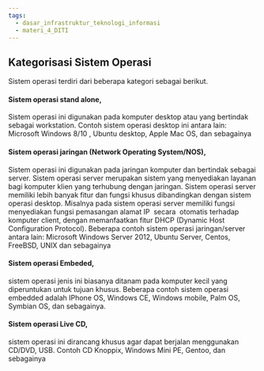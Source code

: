 ```yaml
---
tags:
  - dasar_infrastruktur_teknologi_informasi
  - materi_4_DITI
---
```

## Kategorisasi Sistem Operasi

Sistem operasi terdiri dari beberapa kategori sebagai berikut.

#### Sistem operasi stand alone, 

Sistem operasi ini digunakan pada komputer desktop atau yang bertindak sebagai workstation. Contoh sistem operasi desktop ini antara lain: Microsoft Windows 8/10 , Ubuntu desktop, Apple Mac OS, dan sebagainya

#### Sistem operasi jaringan (Network Operating System/NOS), 

Sistem operasi ini digunakan pada jaringan komputer dan bertindak sebagai server. Sistem operasi server merupakan sistem yang menyediakan layanan bagi komputer klien yang terhubung dengan jaringan. Sistem operasi server memiliki lebih banyak fitur dan fungsi khusus dibandingkan dengan sistem operasi desktop. Misalnya pada sistem operasi server memiliki fungsi menyediakan fungsi pemasangan alamat IP  secara  otomatis terhadap komputer client, dengan memanfaatkan fitur DHCP (Dynamic Host Configuration Protocol). Beberapa contoh sistem operasi jaringan/server antara lain: Microsoft Windows Server 2012, Ubuntu Server, Centos, FreeBSD, UNIX dan sebagainya

#### Sistem operasi Embeded, 

sistem operasi jenis ini biasanya ditanam pada komputer kecil yang diperuntukan untuk tujuan khusus. Beberapa contoh sistem operasi embedded adalah IPhone OS, Windows CE, Windows mobile, Palm OS, Symbian OS, dan sebagainya.

#### Sistem operasi Live CD, 

sistem operasi ini dirancang khusus agar dapat berjalan menggunakan CD/DVD, USB. Contoh CD Knoppix, Windows Mini PE, Gentoo, dan sebagainya
